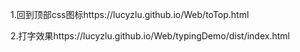 1.回到顶部css图标https://lucyzlu.github.io/Web/toTop.html

2.打字效果https://lucyzlu.github.io/Web/typingDemo/dist/index.html
